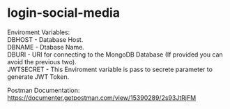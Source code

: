# login-social-media  

Enviroment Variables:  
DBHOST - Database Host.  
DBNAME - Dtabase Name.  
DBURI - URI for connecting to the MongoDB Database (If provided you can avoid the previous two).  
JWTSECRET - This Enviroment variable is pass to secrete parameter to generate JWT Token.  
  
Postman Documentation: https://documenter.getpostman.com/view/15390289/2s93JtRjFM
